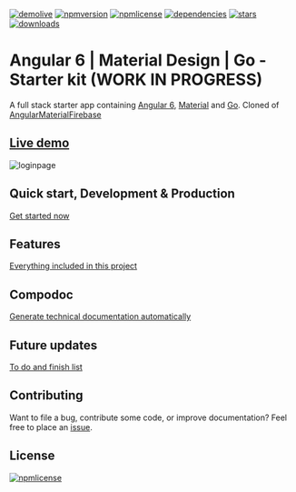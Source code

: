 [![demolive](https://img.shields.io/badge/demo-live-green.svg)](http://ngxmatgo.jerouw.nl/)
[![npmversion](https://img.shields.io/npm/v/ngxmatgo.svg)]()
[![npmlicense](https://img.shields.io/npm/l/ngxmatgo.svg)](https://github.com/jeroenouw/AngularMaterialGo/blob/master/LICENSE/)
[![dependencies](https://img.shields.io/badge/dependencies-up%20to%20date-brightgreen.svg)](https://github.com/jeroenouw/AngularMaterialGo/blob/master/package.json)
[![stars](https://img.shields.io/github/stars/jeroenouw/AngularMaterialGo.svg)](https://github.com/jeroenouw/AngularMaterialGo/stargazers)
[![downloads](https://img.shields.io/npm/dy/ngxmatgo.svg)]()

# Angular 6 | Material Design | Go - Starter kit (WORK IN PROGRESS)

A full stack starter app containing [Angular 6](https://angular.io), [Material](https://material.io/) and [Go](https://golang.org/). Cloned of [AngularMaterialFirebase](https://github.com/jeroenouw/AngularMaterialFirebase)

## [Live demo](http://ngxmatgo.jerouw.nl)

![loginpage](https://jerouw.nl/wp-content/uploads/2017/05/ngfbmdprintscreen.png "Logo")

## Quick start, Development & Production

[Get started now](https://github.com/jeroenouw/AngularMaterialGo/blob/master/docs/DEVELOPER.md)

## Features

[Everything included in this project](https://github.com/jeroenouw/AngularMaterialGo/blob/master/docs/FEATURES.md)

## Compodoc

[Generate technical documentation automatically](https://github.com/jeroenouw/AngularMaterialGo/blob/master/docs/COMPODOC.md)

## Future updates

[To do and finish list](https://github.com/jeroenouw/AngularMaterialGo/blob/master/docs/TODO.md)

## Contributing

Want to file a bug, contribute some code, or improve documentation? Feel free to place an [issue](https://github.com/jeroenouw/AngularMaterialGo/issues).

## License
[![npmlicense](https://img.shields.io/npm/l/ngxmatgo.svg)](https://github.com/jeroenouw/AngularMaterialGo/blob/master/LICENSE/)
